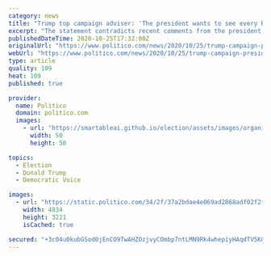 ```yaml
---
category: news
title: "Trump top campaign adviser: 'The president wants to see every Republican reelected'"
excerpt: "The statement contradicts recent comments from the president, who reportedly said he doesn't \"want to help\" some Republican senators with reelection."
publishedDateTime: 2020-10-25T17:32:00Z
originalUrl: "https://www.politico.com/news/2020/10/25/trump-campaign-president-republican-reelected-432290"
webUrl: "https://www.politico.com/news/2020/10/25/trump-campaign-president-republican-reelected-432290"
type: article
quality: 109
heat: 109
published: true

provider:
  name: Politico
  domain: politico.com
  images:
    - url: "https://smartableai.github.io/election/assets/images/organizations/politico.com-50x50.jpg"
      width: 50
      height: 50

topics:
  - Election
  - Donald Trump
  - Democratic Voice

images:
  - url: "https://static.politico.com/34/2f/37a2bdae4e069ad2868adf02f2fa/gettyimages-650653526.jpg"
    width: 4834
    height: 3221
    isCached: true

secured: "+3c04u0kubGSod0jEnCO9TwAHZOzjvyCOmbp7ntLMN9Rk4whepiyHAqdTV5KGrSgznyvub3vwjBIbUTxIVeZKEJx1Fb46inXd+MdeIkknxqn/iSYhDh0QH4GI6hHzIPpKt41S6J1/9PUl+4f+VEF6H1R70zotPcAIBQ94oPGmxbDrE75M7iF1y+GikxXhlHGWTX/LGOCjtROnxz5hWDzr4yn3aahxZ57foUzcC0VidlyGJumWbScbZz+Owki7jtmK0o+iHWmcz+WxtltRUT6s9HwC/A/sOYBmfyTqscUxfG3iZp+dIUoxjZWus3YE8+IpiX0Kdasl6sI90XOmAMgCV+KcqWPyZHDC8g3fldgwuc=;IEIK9xfELHDQnTiO6PgdSQ=="
---
```



